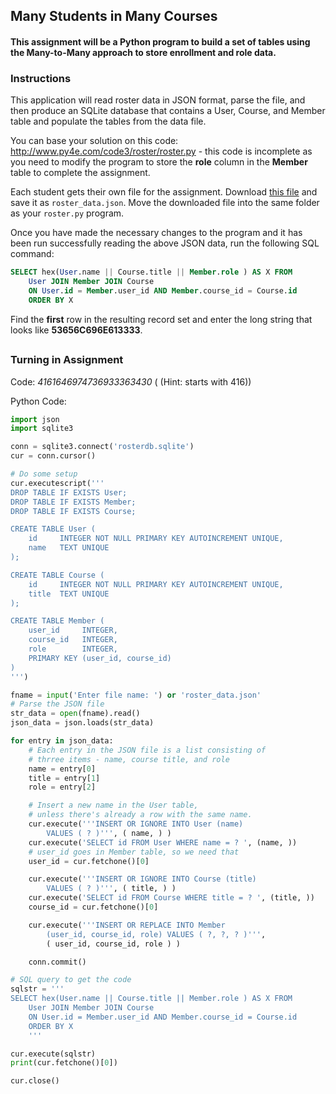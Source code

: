 ## Many Students in Many Courses

#### This assignment will be a Python program to build a set of tables using the Many-to-Many approach to store enrollment and role data.

### Instructions

This application will read roster data in JSON format, parse the file, and then produce an SQLite database that contains a User, Course, and Member table and populate the tables from the data file.

You can base your solution on this code: http://www.py4e.com/code3/roster/roster.py - this code is incomplete as you need to modify the program to store the **role** column in the **Member** table to complete the assignment.

Each student gets their own file for the assignment. Download [this file](/Python%20for%20Everybody/Chapters%2014-15/roster_data.json) and save it as `roster_data.json`. Move the downloaded file into the same folder as your `roster.py` program.

Once you have made the necessary changes to the program and it has been run successfully reading the above JSON data, run the following SQL command:

```sql
SELECT hex(User.name || Course.title || Member.role ) AS X FROM 
    User JOIN Member JOIN Course 
    ON User.id = Member.user_id AND Member.course_id = Course.id
    ORDER BY X
```

Find the **first** row in the resulting record set and enter the long string that looks like **53656C696E613333**. 

## 

### Turning in Assignment 

Code: *4161646974736933363430* ( (Hint: starts with 416))

Python Code:

```python
import json
import sqlite3

conn = sqlite3.connect('rosterdb.sqlite')
cur = conn.cursor()

# Do some setup
cur.executescript('''
DROP TABLE IF EXISTS User;
DROP TABLE IF EXISTS Member;
DROP TABLE IF EXISTS Course;

CREATE TABLE User (
    id     INTEGER NOT NULL PRIMARY KEY AUTOINCREMENT UNIQUE,
    name   TEXT UNIQUE
);

CREATE TABLE Course (
    id     INTEGER NOT NULL PRIMARY KEY AUTOINCREMENT UNIQUE,
    title  TEXT UNIQUE
);

CREATE TABLE Member (
    user_id     INTEGER,
    course_id   INTEGER,
    role        INTEGER,
    PRIMARY KEY (user_id, course_id)
)
''')

fname = input('Enter file name: ') or 'roster_data.json'
# Parse the JSON file
str_data = open(fname).read()
json_data = json.loads(str_data)

for entry in json_data:
    # Each entry in the JSON file is a list consisting of 
    # thrree items - name, course title, and role
    name = entry[0]
    title = entry[1]
    role = entry[2]

    # Insert a new name in the User table,
    # unless there's already a row with the same name.
    cur.execute('''INSERT OR IGNORE INTO User (name)
        VALUES ( ? )''', ( name, ) )
    cur.execute('SELECT id FROM User WHERE name = ? ', (name, ))
    # user_id goes in Member table, so we need that
    user_id = cur.fetchone()[0]

    cur.execute('''INSERT OR IGNORE INTO Course (title)
        VALUES ( ? )''', ( title, ) )
    cur.execute('SELECT id FROM Course WHERE title = ? ', (title, ))
    course_id = cur.fetchone()[0]

    cur.execute('''INSERT OR REPLACE INTO Member
        (user_id, course_id, role) VALUES ( ?, ?, ? )''',
        ( user_id, course_id, role ) )

    conn.commit()

# SQL query to get the code
sqlstr = '''
SELECT hex(User.name || Course.title || Member.role ) AS X FROM 
    User JOIN Member JOIN Course 
    ON User.id = Member.user_id AND Member.course_id = Course.id
    ORDER BY X
    '''

cur.execute(sqlstr)
print(cur.fetchone()[0])

cur.close()
```